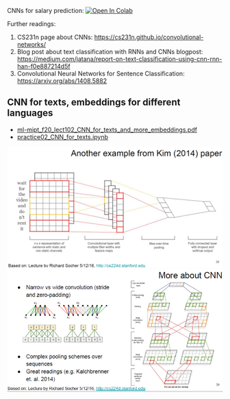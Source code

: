 ﻿CNNs for salary prediction:
[![Open In Colab](https://colab.research.google.com/assets/colab-badge.svg)](https://colab.research.google.com/github/girafe-ai/ml-mipt/blob/advanced_f20/week1_02_CNN_for_texts_and_more_embeddings/practice02_CNN_for_texts.ipynb)

Further readings:
1. CS231n page about CNNs: https://cs231n.github.io/convolutional-networks/
2. Blog post about text classification with RNNs and CNNs blogpost: https://medium.com/jatana/report-on-text-classification-using-cnn-rnn-han-f0e887214d5f
3. Convolutional Neural Networks for Sentence Classification: https://arxiv.org/abs/1408.5882


## CNN for texts, embeddings for different languages

- [ml-mipt_f20_lect102_CNN_for_texts_and_more_embeddings.pdf](ml-mipt_f20_lect102_CNN_for_texts_and_more_embeddings.pdf)
- [practice02_CNN_for_texts.ipynb](practice02_CNN_for_texts.ipynb)

![](../for_readme/week1_02_CNN_for_texts_and_more_embeddings/1.png)
![](../for_readme/week1_02_CNN_for_texts_and_more_embeddings/2.png)